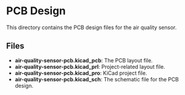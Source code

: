 # PCB Design

This directory contains the PCB design files for the air quality sensor.

## Files

- **air-quality-sensor-pcb.kicad_pcb**: The PCB layout file.
- **air-quality-sensor-pcb.kicad_prl**: Project-related layout file.
- **air-quality-sensor-pcb.kicad_pro**: KiCad project file.
- **air-quality-sensor-pcb.kicad_sch**: The schematic file for the PCB design.